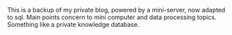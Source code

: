 This is a backup of my private blog, powered by a mini-server, now adapted to sql. 
Main points concern to mini computer and data processing topics.
Something like a private knowledge database.
